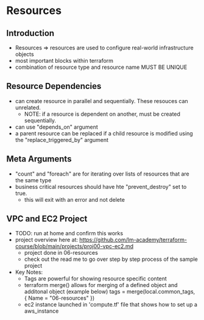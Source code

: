 # Resources

## Introduction
- Resources => resources are used to configure real-world infrastructure objects
- most important blocks within terraform
- combination of resource type and resource name MUST BE UNIQUE

## Resource Dependencies
- can create resource in parallel and sequentially. These resouces can unrelated.
    * NOTE: if a resource is dependent on another, must be created sequentially.
- can use "depends_on" argument
- a parent resource can be replaced if a child resource is modified using the "replace_triggered_by" argument

## Meta Arguments
- "count" and "foreach" are for iterating over lists of resources that are the same type
- business critical resources should have hte "prevent_destroy" set to true.
    * this will exit with an error and not delete

## VPC and EC2 Project
- TODO: run at home and confirm this works
- project overview here at: https://github.com/lm-academy/terraform-course/blob/main/projects/proj00-vpc-ec2.md
    * project done in 06-resources
    * check out the read me to go over step by step process of the sample project
- Key Notes:
    * Tags are powerful for showing resource specific content
    * terraform merge() allows for merging of a defined object and additonal object (example below)
        tags = merge(local.common_tags, {
            Name      = "06-resources"
        })
    * ec2 instance launched in 'compute.tf' file that shows how to set up a aws_instance